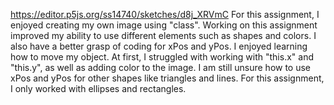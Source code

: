 https://editor.p5js.org/ss14740/sketches/d8j_XRVmC
For this assignment, I enjoyed creating my own image using "class". Working on this assignment improved my ability to use different elements such as shapes and colors. I also have a better grasp of coding for xPos and yPos. I enjoyed learning how to move my object. At first, I struggled with working with "this.x" and "this.y", as well as adding color to the image. I am still unsure how to use xPos and yPos for other shapes like triangles and lines. For this assignment, I only worked with ellipses and rectangles.
